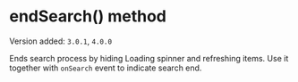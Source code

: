 # endSearch() method

Version added: `3.0.1`, `4.0.0`

Ends search process by hiding Loading spinner and refreshing items. Use it together with `onSearch` event to indicate search end.

